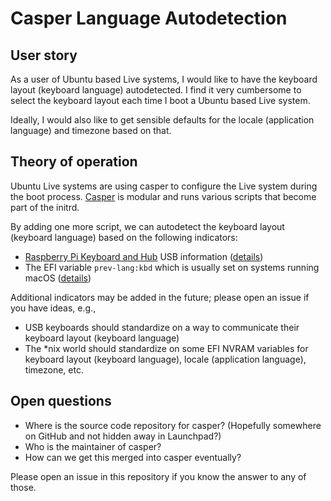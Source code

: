 # Casper Language Autodetection

## User story

As a user of Ubuntu based Live systems, I would like to have the keyboard layout (keyboard language) autodetected. I find it very cumbersome to select the keyboard layout each time I boot a Ubuntu based Live system.

Ideally, I would also like to get sensible defaults for the locale (application language) and timezone based on that.

## Theory of operation

Ubuntu Live systems are using casper to configure the Live system during the boot process. [Casper](https://packages.ubuntu.com/search?keywords=casper&searchon=names) is modular and runs various scripts that become part of the initrd.

By adding one more script, we can autodetect the keyboard layout (keyboard language) based on the following indicators:

* [Raspberry Pi Keyboard and Hub](https://www.raspberrypi.com/products/raspberry-pi-keyboard-and-hub/) USB information ([details](https://gist.github.com/probonopd/9646c69f876ff2b4b879aeb1c1cbc532))
* The EFI variable `prev-lang:kbd` which is usually set on systems running macOS ([details](https://github.com/helloSystem/hello/wiki/EFI-NVRAM))

Additional indicators may be added in the future; please open an issue if you have ideas, e.g.,

* USB keyboards should standardize on a way to communicate their keyboard layout (keyboard language)
* The *nix world should standardize on some EFI NVRAM variables for keyboard layout (keyboard language), locale (application language), timezone, etc.

## Open questions

* Where is the source code repository for casper? (Hopefully somewhere on GitHub and not hidden away in Launchpad?)
* Who is the maintainer of casper?
* How can we get this merged into casper eventually?

Please open an issue in this repository if you know the answer to any of those.
